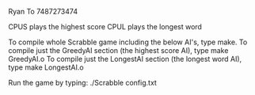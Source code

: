 Ryan To
7487273474

CPUS plays the highest score 
CPUL plays the longest word

To compile whole Scrabble game including the below AI's, type make.
To compile just the GreedyAI section (the highest score AI), type make GreedyAI.o
To compile just the LongestAI section (the longest word AI), type make LongestAI.o

Run the game by typing: ./Scrabble config.txt


